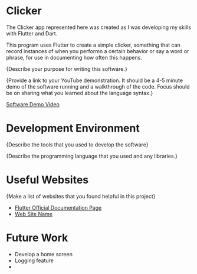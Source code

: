 # Clicker

The Clicker app represented here was created as I was developing my skills with Flutter and Dart. 

This program uses Flutter to create a simple clicker, something that can record instances of when you performn a certain behavior or say a word or phrase, for use in documenting how often this happens. 

{Describe your purpose for writing this software.}

{Provide a link to your YouTube demonstration. It should be a 4-5 minute demo of the software running and a walkthrough of the code. Focus should be on sharing what you learned about the language syntax.}

[Software Demo Video](http://youtube.link.goes.here)

# Development Environment

{Describe the tools that you used to develop the software}

{Describe the programming language that you used and any libraries.}

# Useful Websites

{Make a list of websites that you found helpful in this project}

- [Flutter Official Documentation Page](https://docs.flutter.dev/)
- [Web Site Name](http://url.link.goes.here)

# Future Work

- Develop a home screen 
- Logging feature
- 